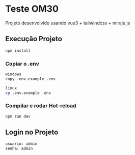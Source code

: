# Teste OM30

Projeto desenvolvido usando vue3 + tailwindcss + miraje.js


## Execução Projeto

```sh
npm install
```
### Copiar o .env

```sh
windows
copy .env.example .env

linux
cp .env.example .env
```

### Compilar e rodar Hot-reload

```sh
npm run dev
```


## Login no Projeto

```sh
usuario: admin
senha: admin
```
